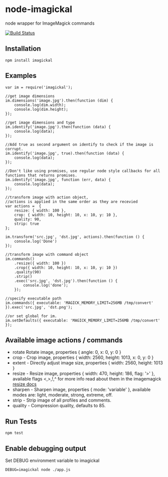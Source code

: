 # node-imagickal

node wrapper for ImageMagick commands

[![Build Status](https://secure.travis-ci.org/martinj/node-imagickal.png)](http://travis-ci.org/martinj/node-imagickal)

## Installation

	npm install imagickal

## Examples

	var im = require('imagickal');

	//get image dimensions
	im.dimensions('image.jpg').then(function (dim) {
		console.log(dim.width);
		console.log(dim.height);
	});

	//get image dimensions and type
	im.identify('image.jpg').then(function (data) {
		console.log(data);
	});

	//Add true as second argument on identify to check if the image is corrupt.
	im.identify('image.jpg', true).then(function (data) {
		console.log(data);
	});

	//Don't like using promises, use regular node style callbacks for all functions that returns promises.
	im.identify('image.jpg', function (err, data) {
		console.log(data);
	});

	//transform image with action object,
	//actions is applied in the same order as they are recevied
	var actions =  {
		resize: { width: 100 },
		crop: { width: 10, height: 10, x: 10, y: 10 },
		quality: 90,
		strip: true
	};

	im.transform('src.jpg', 'dst.jpg', actions).then(function () {
		console.log('Done')
	});

	//transform image with command object
	im.commands()
		.resize({ width: 100 })
		.crop({ width: 10, height: 10, x: 10, y: 10 })
		.quality(90)
		.strip()
		.exec('src.jpg', 'dst.jpg').then(function () {
			console.log('done');
		});

	//specify executable path
	im.commands({ executable: 'MAGICK_MEMORY_LIMIT=256MB /tmp/convert' }).exec('src.jpg', 'dst.png');

	//or set global for im.
	im.setDefaults({ executable: 'MAGICK_MEMORY_LIMIT=256MB /tmp/convert' });

## Available image actions / commands

- rotate Rotate image, properties { angle: 0, x: 0, y: 0 }
- crop - Crop image, properties { width: 2560, height: 1013, x: 0, y: 0 }
- extent - Directly adjust image size, properties { width: 2560, height: 1013 }
- resize - Resize image, properties { width: 470, height: 186, flag: '>' }, available flags <,>,!,^ for more info read about them in the imagemagick [resize docs](http://www.imagemagick.org/Usage/resize/#noaspect)
- sharpen - Sharpen image, properties { mode: 'variable' }, available modes are: light, moderate, strong, extreme, off.
- strip - Strip image of all profiles and comments.
- quality - Compression quality, defaults to 85.

## Run Tests

	npm test

## Enable debugging output

Set DEBUG environment variable to imagickal

	DEBUG=imagickal node ./app.js
